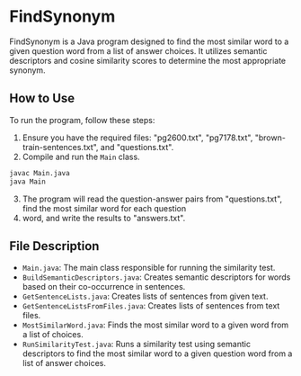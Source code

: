 # FindSynonym

FindSynonym is a Java program designed to find the most similar word to a given question word from a list of answer 
choices. It utilizes semantic descriptors and cosine similarity scores to determine the most appropriate synonym.

## How to Use

To run the program, follow these steps:

1. Ensure you have the required files: "pg2600.txt", "pg7178.txt", "brown-train-sentences.txt", and "questions.txt".
2. Compile and run the `Main` class.

```bash
javac Main.java
java Main
```

3. The program will read the question-answer pairs from "questions.txt", find the most similar word for each question 
4. word, and write the results to "answers.txt".

## File Description

- `Main.java`: The main class responsible for running the similarity test.
- `BuildSemanticDescriptors.java`: Creates semantic descriptors for words based on their co-occurrence in sentences.
- `GetSentenceLists.java`: Creates lists of sentences from given text.
- `GetSentenceListsFromFiles.java`: Creates lists of sentences from text files.
- `MostSimilarWord.java`: Finds the most similar word to a given word from a list of choices.
- `RunSimilarityTest.java`: Runs a similarity test using semantic descriptors to find the most similar word to a given question word from a list of answer choices.

